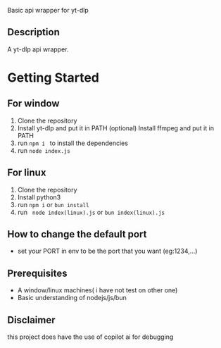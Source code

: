 Basic api wrapper for yt-dlp

## Description

A yt-dlp api wrapper.

# Getting Started
## For window
1. Clone the repository
2. Install yt-dlp and put it in PATH
(optional) Install ffmpeg and put it in PATH
3. run ```npm i ``` to install the dependencies
4. run ```node index.js```

## For linux

1. Clone the repository
2. Install python3
3. run ```npm i``` or ```bun install```
4. run ``` node index(linux).js``` or ```bun index(linux).js```


## How to change the default port
- set your PORT in env to be the port that you want (eg:1234,...)

## Prerequisites

- A window/linux machines( i have not test on other one)
- Basic understanding of nodejs/js/bun



## Disclaimer
 this project does have the use of copilot ai for debugging 